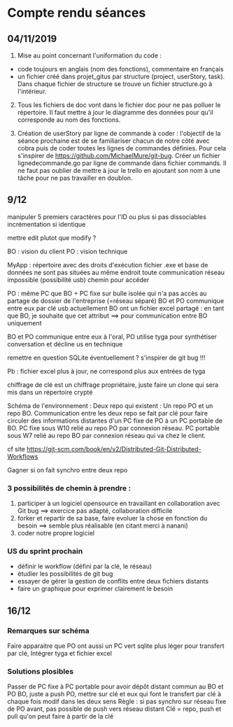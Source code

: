 # Compte rendu séances

## 04/11/2019

1. Mise au point concernant l'uniformation du code :
- code toujours en anglais (nom des fonctions), commentaire en français
- un fichier créé dans projet_gitus par structure (project, userStory, task). Dans chaque fichier de structure se trouve un fichier structure.go à l'intérieur.

2. Tous les fichiers de doc vont dans le fichier doc pour ne pas polluer le répertoire. 
Il faut mettre à jour le diagramme des données pour qu'il corresponde au nom des fonctions.

3. Création de userStory par ligne de commande à coder :
l'objectif de la séance prochaine est de se familiariser chacun de notre côté avec cobra puis de coder toutes les lignes de commandes définies. 
Pour cela s'inspirer de https://github.com/MichaelMure/git-bug.
Créer un fichier lignedecommande.go par ligne de commande dans fichier commands.
Il ne faut pas oublier de mettre à jour le trello en ajoutant son nom à une tâche pour ne pas travailler en doublon.


## 9/12

manipuler 5 premiers caractères pour l'ID ou plus si pas dissociables
incrémentation si identique

mettre edit plutot que modify ?

BO : vision du client
PO : vision technique

MyApp : répertoire avec des droits d'exécution
fichier .exe et base de données ne sont pas situées au même endroit
toute communication réseau impossible (possibilité usb)
chemin pour accéder

PO : même PC que BO + PC fixe sur bulle isolée qui n'a pas accès au partage de dossier de l'entreprise (=réseau séparé)
BO et PO communique entre eux par clé usb
actuellement BO ont un fichier excel partagé  : en tant que BO, je souhaite que cet attribut 
==> pour communication entre BO uniquement

BO et PO communique entre eux à l'oral, PO utilise tyga pour synthétiser conversation et décline us en technique

remettre en question SQLite éventuellement ? s'inspirer de git bug !!!

Pb : fichier excel plus à jour, ne correspond plus aux entrées de tyga

chiffrage de clé est un chiffrage propriétaire, juste faire un clone qui sera mis dans un répertoire crypté

Schéma de l'environnement :
Deux repo qui existent : Un repo PO  et un repo BO.
Communication entre les deux repo se fait par clé pour faire circuler des informations distantes d'un PC fixe de PO à un PC portable de BO.
PC fixe sous W10 relié au repo PO par connexion réseau.
PC portable sous W7 relié au repo BO par connexion réseau qui va chez le client.


cf site https://git-scm.com/book/en/v2/Distributed-Git-Distributed-Workflows

Gagner si on fait synchro entre deux repo

### 3 possibilités de chemin à prendre : 
1. participer à un logiciel opensource en travaillant en collaboration avec Git bug ==> exercice pas adapté, collaboration difficile 
2. forker et repartir de sa base, faire evoluer la chose en fonction du besoin ==> semble plus réalisable (en citant merci à nanani)
3. coder notre propre logiciel 

### US du sprint prochain
- définir le workflow (défini par la clé, le réseau)
- étudier les possibilités de git bug
- essayer de gérer la gestion de conflits entre deux fichiers distants
- faire un graphique pour exprimer clairement le besoin

## 16/12

### Remarques sur schéma
Faire apparaitre que PO ont aussi un PC vert
sqlite plus léger pour transfert par clé, 
Intégrer tyga et fichier excel 

### Solutions plosibles
Passer de PC fixe à PC portable pour avoir dépôt distant commun au BO et PO
BO, juste a push
PO, mettre sur clé et eux qui font le transfert par clé à chaque fois modif dans les deux sens
Règle : si pas synchro sur réseau fixe de PO avant, pas possible de push vers réseau distant
Clé = repo, push et pull qu'on peut faire à partir de la clé






